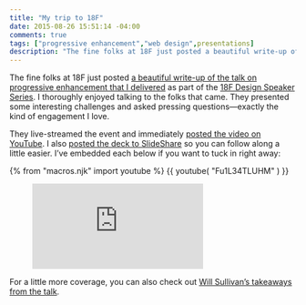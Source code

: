 ```yaml
---
title: "My trip to 18F"
date: 2015-08-26 15:51:14 -04:00
comments: true
tags: ["progressive enhancement","web design",presentations]
description: "The fine folks at 18F just posted a beautiful write-up of the talk on progressive enhancement that I delivered as part of the 18F Design Speaker Series."
---
```


The fine folks at 18F just posted [a beautiful write-up of the talk on progressive enhancement that I delivered](https://18f.gsa.gov/2015/08/26/aaron-gustafson-beyond-responsive-design/) as part of the [18F Design Speaker Series](https://18f.gsa.gov/tags/speaker-series/). I thoroughly enjoyed talking to the folks that came. They presented some interesting challenges and asked pressing questions—exactly the kind of engagement I love.

<!-- more -->

They live-streamed the event and immediately [posted the video on YouTube](https://youtu.be/Fu1L34TLUHM). I also [posted the deck to SlideShare](http://www.slideshare.net/AaronGustafson/beyond-responsive-18f-2015) so you can follow along a little easier. I’ve embedded each below if you want to tuck in right away:

{% from "macros.njk" import youtube %}
{{ youtube( "Fu1L34TLUHM" ) }}

<figure class="video-embed video-embed--16x9" id="figure-2015-08-26-01"><iframe class="video-embed__video" src="https://www.slideshare.net/slideshow/embed_code/key/7jsUtSzGEqFyKj" frameborder="0"></iframe></figure>

For a little more coverage, you can also check out [Will Sullivan’s takeaways from the talk](http://www.digitalgov.gov/2015/08/25/trends-on-tuesday-web-standards-advocate-advises-adaptive-web-design-for-government-sites/).
